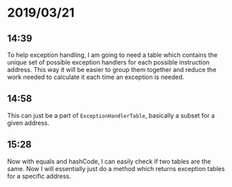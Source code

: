 # 2019/03/21

## 14:39

To help exception handling, I am going to need a table which contains the
unique set of possible exception handlers for each possible instruction
address. This way it will be easier to group them together and reduce the
work needed to calculate it each time an exception is needed.

## 14:58

This can just be a part of `ExceptionHandlerTable`, basically a subset for
a given address.

## 15:28

Now with equals and hashCode, I can easily check if two tables are the same.
Now I will essentially just do a method which returns exception tables for
a specific address.
